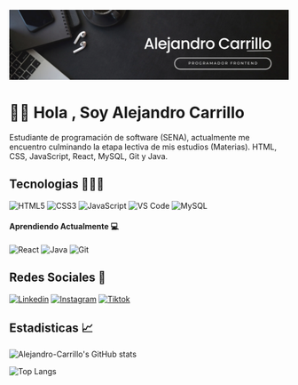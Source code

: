 ![Banner](Banner.png)

# 👋🏼 Hola , Soy Alejandro Carrillo
Estudiante de programación de software (SENA), actualmente me encuentro culminando la etapa lectiva de mis estudios (Materias).
HTML, CSS, JavaScript, React, MySQL, Git y Java.

## Tecnologias 🧑🏻‍💻
 <p align="left">
     <img
      src="https://raw.githubusercontent.com/danielcranney/readme-generator/main/public/icons/skills/html5-colored.svg"
      width="36" height="36" alt="HTML5" />
    <img
      src="https://raw.githubusercontent.com/danielcranney/readme-generator/main/public/icons/skills/css3-colored.svg"
      width="36" height="36" alt="CSS3" />
    <img
      src="https://raw.githubusercontent.com/danielcranney/readme-generator/main/public/icons/skills/javascript-colored.svg"
      width="36" height="36" alt="JavaScript" />
    <img
      src="https://raw.githubusercontent.com/danielcranney/readme-generator/main/public/icons/skills/visualstudiocode.svg"
      width="36" height="36" alt="VS Code" />
    <img
      src="https://raw.githubusercontent.com/danielcranney/readme-generator/main/public/icons/skills/mysql-colored.svg"
      width="36" height="36" alt="MySQL" />
  </p>

#### Aprendiendo Actualmente 💻
 <p align="left">
    <img
      src="https://raw.githubusercontent.com/danielcranney/readme-generator/main/public/icons/skills/react-colored.svg"
      width="36" height="36" alt="React" />
    <img
      src="https://raw.githubusercontent.com/danielcranney/readme-generator/main/public/icons/skills/java-colored.svg"
      width="36" height="36" alt="Java" />    
    <img src="https://raw.githubusercontent.com/danielcranney/readme-generator/main/public/icons/skills/git-colored.svg"
      width="36" height="36" alt="Git" />
  </p>

## Redes Sociales 🔗

[![Linkedin](https://img.shields.io/badge/LinkedIn-0077B5?style=for-the-badge&logo=linkedin&logoColor=white)](https://www.linkedin.com/in/alejandro-carrillo-b1251027b/)
[![Instagram](https://img.shields.io/badge/Instagram-E4405F?style=for-the-badge&logo=instagram&logoColor=white)](https://www.instagram.com/alejandro.carrillo0/)
[![Tiktok](https://img.shields.io/badge/TikTok-000000?style=for-the-badge&logo=tiktok&logoColor=white)](https://www.tiktok.com/@alejandro.carrillo0/)

## Estadisticas 📈
![Alejandro-Carrillo's GitHub stats](https://github-readme-stats.vercel.app/api?username=Alejandro-Carrillo&show_icons=true)

![Top Langs](https://github-readme-stats.vercel.app/api/top-langs/?username=Alejandro-Carrillo&layout=compact)
